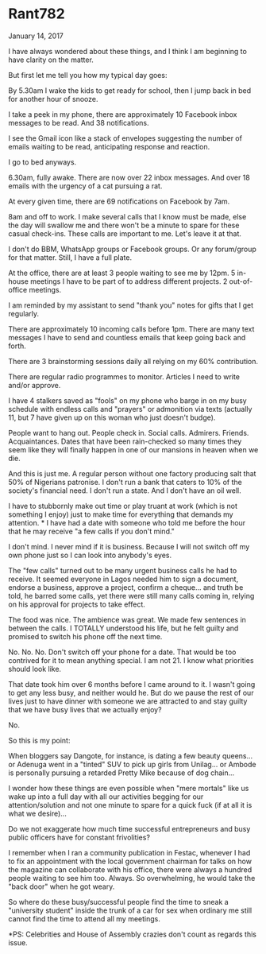 # Rant782


January 14, 2017

I have always wondered about these things, and I think I am beginning to have clarity on the matter.

But first let me tell you how my typical day goes:

By 5.30am I wake the kids to get ready for school, then I jump back in bed for another hour of snooze. 

I take a peek in my phone, there are approximately 10 Facebook inbox messages to be read. And 38 notifications. 

I see the Gmail icon like a stack of envelopes suggesting the number of emails waiting to be read, anticipating response and reaction.

I go to bed anyways.

6.30am, fully awake. There are now over 22 inbox messages. And over 18 emails with the urgency of a cat pursuing a rat.

At every given time, there are 69 notifications on Facebook by 7am.

8am and off to work. I make several calls that I know must be made, else the day will swallow me and there won't be a minute to spare for these casual check-ins. These calls are important to me. Let's leave it at that.

I don't do BBM, WhatsApp groups or Facebook groups. Or any forum/group for that matter. Still, I have a full plate.

At the office, there are at least 3 people waiting to see me by 12pm. 5 in-house meetings I have to be part of to address different projects. 2 out-of-office meetings.

I am reminded by my assistant to send "thank you" notes for gifts that I get regularly.

There are approximately 10 incoming calls before 1pm. There are many text messages I have to send and countless emails that keep going back and forth.

There are 3 brainstorming sessions daily all relying on my 60% contribution. 

There are regular radio programmes to monitor. Articles I need to write and/or approve.

I have 4 stalkers saved as "fools" on my phone who barge in on my busy schedule with endless calls and "prayers" or admonition via texts (actually 11, but 7 have given up on this woman who just doesn't budge).

People want to hang out. People check in. Social calls. Admirers. Friends. Acquaintances. Dates that have been rain-checked so many times they seem like they will finally happen in one of our mansions in heaven when we die.

And this is just me. A regular person without one factory producing salt that 50% of Nigerians patronise. I don't run a bank that caters to 10% of the society's financial need. I don't run a state. And I don't have an oil well.

I have to stubbornly make out time or play truant at work (which is not something I enjoy) just to make time for everything that demands my attention. 
*
I have had a date with someone who told me before the hour that he may receive "a few calls if you don't mind." 

I don't mind. I never mind if it is business. Because I will not switch off my own phone just so I can look into anybody's eyes. 

The "few calls" turned out to be many urgent business calls he had to receive. It seemed everyone in Lagos needed him to sign a document, endorse a business, approve a project, confirm a cheque... and truth be told, he barred some calls, yet there were still many calls coming in, relying on his approval for projects to take effect. 

The food was nice. The ambience was great. We made few sentences in between the calls. I TOTALLY understood his life, but he felt guilty and promised to switch his phone off the next time. 

No. No. No. Don't switch off your phone for a date. That would be too contrived for it to mean anything special. I am not 21. I know what priorities should look like.

That date took him over 6 months before I came around to it. I wasn't going to get any less busy, and neither would he. But do we pause the rest of our lives just to have dinner with someone we are attracted to and stay guilty that we have busy lives that we actually enjoy?

No.

So this is my point:

When bloggers say Dangote, for instance, is dating a few beauty queens... or Adenuga went in a "tinted" SUV to pick up girls from Unilag... or Ambode is personally pursuing a retarded Pretty Mike because of dog chain...

I wonder how these things are even possible when "mere mortals" like us wake up into a full day with all our activities begging for our attention/solution and not one minute to spare for a quick fuck (if at all it is what we desire)...

Do we not exaggerate how much time successful entrepreneurs and busy public officers have for constant frivolities?

I remember when I ran a community publication in Festac, whenever I had to fix an appointment with the local government chairman for talks on how the magazine can collaborate with his office, there were always a hundred people waiting to see him too. Always. So overwhelming, he would take the "back door" when he got weary.

So where do these busy/successful people find the time to sneak a "university student" inside the trunk of a car for sex when ordinary me still cannot find the time to attend all my meetings.

*PS: Celebrities and House of Assembly crazies don't count as regards this issue.